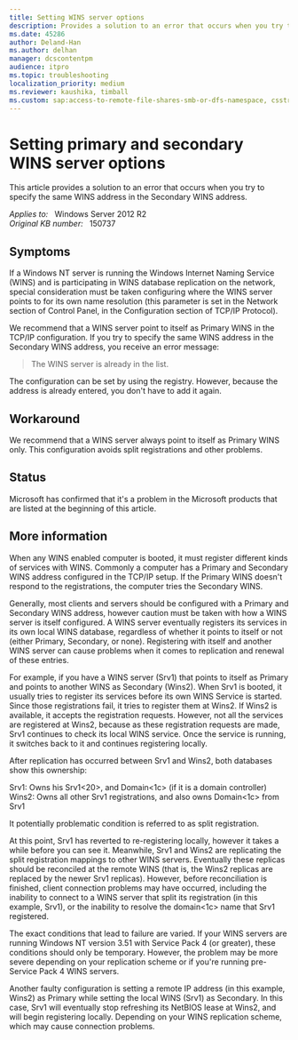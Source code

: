 ```yaml
---
title: Setting WINS server options
description: Provides a solution to an error that occurs when you try to specify the same WINS address in the Secondary WINS address.
ms.date: 45286
author: Deland-Han
ms.author: delhan
manager: dcscontentpm
audience: itpro
ms.topic: troubleshooting
localization_priority: medium
ms.reviewer: kaushika, timball
ms.custom: sap:access-to-remote-file-shares-smb-or-dfs-namespace, csstroubleshoot
---
```

# Setting primary and secondary WINS server options

This article provides a solution to an error that occurs when you try to specify the same WINS address in the Secondary WINS address.

_Applies to:_ &nbsp; Windows Server 2012 R2  
_Original KB number:_ &nbsp; 150737

## Symptoms

If a Windows NT server is running the Windows Internet Naming Service (WINS) and is participating in WINS database replication on the network, special consideration must be taken configuring where the WINS server points to for its own name resolution (this parameter is set in the Network section of Control Panel, in the Configuration section of TCP/IP Protocol).

We recommend that a WINS server point to itself as Primary WINS in the TCP/IP configuration. If you try to specify the same WINS address in the Secondary WINS address, you receive an error message:  
> The WINS server is already in the list.

The configuration can be set by using the registry. However, because the address is already entered, you don't have to add it again.

## Workaround

We recommend that a WINS server always point to itself as Primary WINS only. This configuration avoids split registrations and other problems.

## Status

Microsoft has confirmed that it's a problem in the Microsoft products that are listed at the beginning of this article.

## More information

When any WINS enabled computer is booted, it must register different kinds of services with WINS. Commonly a computer has a Primary and Secondary WINS address configured in the TCP/IP setup. If the Primary WINS doesn't respond to the registrations, the computer tries the Secondary WINS.

Generally, most clients and servers should be configured with a Primary and Secondary WINS address, however caution must be taken with how a WINS server is itself configured. A WINS server eventually registers its services in its own local WINS database, regardless of whether it points to itself or not (either Primary, Secondary, or none). Registering with itself and another WINS server can cause problems when it comes to replication and renewal of these entries.

For example, if you have a WINS server (Srv1) that points to itself as Primary and points to another WINS as Secondary (Wins2). When Srv1 is booted, it usually tries to register its services before its own WINS Service is started. Since those registrations fail, it tries to register them at Wins2. If Wins2 is available, it accepts the registration requests. However, not all the services are registered at Wins2, because as these registration requests are made, Srv1 continues to check its local WINS service. Once the service is running, it switches back to it and continues registering locally.

After replication has occurred between Srv1 and Wins2, both databases show this ownership:

Srv1: Owns his Srv1<20>, and Domain<1c> (if it is a domain controller)  
Wins2: Owns all other Srv1 registrations, and also owns Domain<1c> from Srv1

It potentially problematic condition is referred to as split registration.

At this point, Srv1 has reverted to re-registering locally, however it takes a while before you can see it. Meanwhile, Srv1 and Wins2 are replicating the split registration mappings to other WINS servers. Eventually these replicas should be reconciled at the remote WINS (that is, the Wins2 replicas are replaced by the newer Srv1 replicas). However, before reconciliation is finished, client connection problems may have occurred, including the inability to connect to a WINS server that split its registration (in this example, Srv1), or the inability to resolve the domain<1c> name that Srv1 registered.

The exact conditions that lead to failure are varied. If your WINS servers are running Windows NT version 3.51 with Service Pack 4 (or greater), these conditions should only be temporary. However, the problem may be more severe depending on your replication scheme or if you're running pre- Service Pack 4 WINS servers.

Another faulty configuration is setting a remote IP address (in this example, Wins2) as Primary while setting the local WINS (Srv1) as Secondary. In this case, Srv1 will eventually stop refreshing its NetBIOS lease at Wins2, and will begin registering locally. Depending on your WINS replication scheme, which may cause connection problems.
